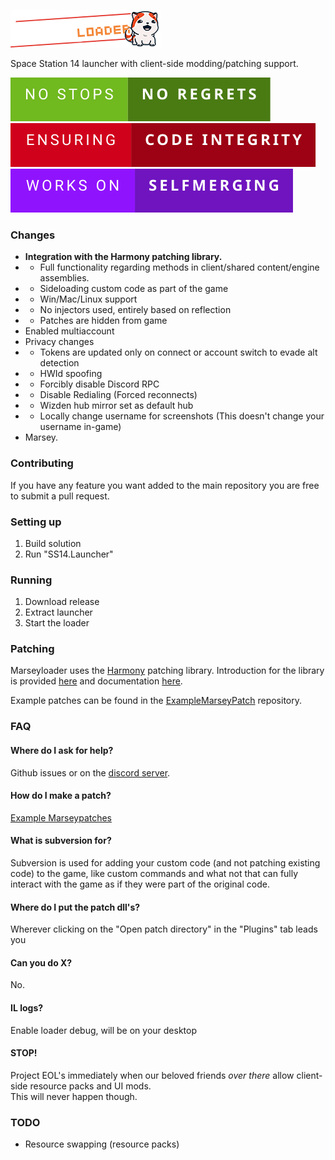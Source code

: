 ![# Marseyloader](SS14.Launcher/Assets/logo-long.png)

Space Station 14 launcher with client-side modding/patching support.

![# badge](Assets/README/no-stops-no-regrets.svg)
![# badge](Assets/README/ensuring-code-integrity.svg)
![# badge](Assets/README/works-on-selfmerging.svg)

### Changes

* **Integration with the Harmony patching library.**
* * Full functionality regarding methods in client/shared content/engine assemblies.
* * Sideloading custom code as part of the game
* * Win/Mac/Linux support
* * No injectors used, entirely based on reflection
* * Patches are hidden from game
* Enabled multiaccount
* Privacy changes
* * Tokens are updated only on connect or account switch to evade alt detection
* * HWId spoofing
* * Forcibly disable Discord RPC
* * Disable Redialing (Forced reconnects)
* * Wizden hub mirror set as default hub
* * Locally change username for screenshots (This doesn't change your username in-game)
* Marsey.

### Contributing
If you have any feature you want added to the main repository you are free to submit a pull request.

### Setting up
1. Build solution
2. Run "SS14.Launcher"

### Running
1. Download release
2. Extract launcher
3. Start the loader

### Patching
Marseyloader uses the [Harmony](https://github.com/pardeike/Harmony) patching library. Introduction for the library is provided [here](https://harmony.pardeike.net/) and documentation [here](https://harmony.pardeike.net/articles/intro.html).

Example patches can be found in the [ExampleMarseyPatch](https://github.com/ValidHunters/ExampleMarseyPatch) repository.

### FAQ

#### Where do I ask for help?
Github issues or on the [discord server](https://discord.gg/5RjbK7EzEm).

#### How do I make a patch?
[Example Marseypatches](https://github.com/ValidHunters/ExampleMarseyPatch)

#### What is subversion for?
Subversion is used for adding your custom code (and not patching existing code) to the game, like custom commands and what not that can fully interact with the game as if they were part of the original code.

#### Where do I put the patch dll's?
Wherever clicking on the "Open patch directory" in the "Plugins" tab leads you

#### Can you do X?
No.

#### IL logs?
Enable loader debug, will be on your desktop

#### STOP!

Project EOL's immediately when our beloved friends *over there* allow client-side resource packs and UI mods.<br>
This will never happen though.

### TODO
* Resource swapping (resource packs)
